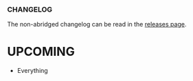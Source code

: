 ### CHANGELOG

The non-abridged changelog can be read in the [releases page](https://github.com/bqv/slide/releases).

UPCOMING
==================
* Everything
